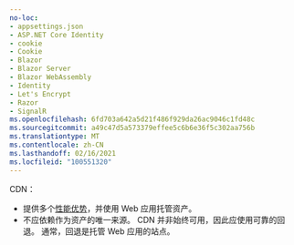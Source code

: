```yaml
---
no-loc:
- appsettings.json
- ASP.NET Core Identity
- cookie
- Cookie
- Blazor
- Blazor Server
- Blazor WebAssembly
- Identity
- Let's Encrypt
- Razor
- SignalR
ms.openlocfilehash: 6fd703a642a5d21f486f929da26ac9046c1fd48c
ms.sourcegitcommit: a49c47d5a573379effee5c6b6e36f5c302aa756b
ms.translationtype: MT
ms.contentlocale: zh-CN
ms.lasthandoff: 02/16/2021
ms.locfileid: "100551320"
---
```

CDN：

* 提供多个[性能优势](/office365/enterprise/content-delivery-networks#how-do-cdns-make-services-work-faster)，并使用 Web 应用托管资产。
* 不应依赖作为资产的唯一来源。 CDN 并非始终可用，因此应使用可靠的回退。 通常，回退是托管 Web 应用的站点。